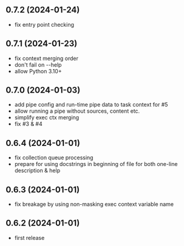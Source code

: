 ## 0.7.2 (2024-01-24)

 - fix entry point checking

## 0.7.1 (2024-01-23)

 - fix context merging order
 - don't fail on --help
 - allow Python 3.10+

## 0.7.0 (2024-01-03)

 - add pipe config and run-time pipe data to task context for #5
 - allow running a pipe without sources, content etc.
 - simplify exec ctx merging
 - fix #3 & #4

## 0.6.4 (2024-01-01)

- fix collection queue processing
- prepare for using docstrings in beginning of file for
  both one-line description & help

## 0.6.3 (2024-01-01)

- fix breakage by using non-masking exec context variable name

## 0.6.2 (2024-01-01)

- first release
